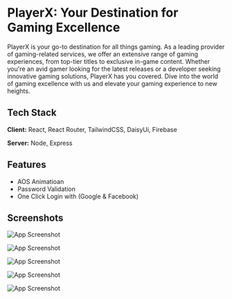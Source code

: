 
# PlayerX: Your Destination for Gaming Excellence



PlayerX is your go-to destination for all things gaming. As a leading provider of gaming-related services, we offer an extensive range of gaming experiences, from top-tier titles to exclusive in-game content. Whether you're an avid gamer looking for the latest releases or a developer seeking innovative gaming solutions, PlayerX has you covered. Dive into the world of gaming excellence with us and elevate your gaming experience to new heights.









## Tech Stack

**Client:** React, React Router, TailwindCSS, DaisyUi, Firebase

**Server:** Node, Express


## Features

- AOS Animatioan
- Password Validation
- One Click Login with (Google & Facebook)


## Screenshots

![App Screenshot](https://i.ibb.co/PGXkDKm/Screenshot-43.png)

![App Screenshot](https://i.ibb.co/GR22sts/Screenshot-44.png)

![App Screenshot](https://i.ibb.co/6vF4M38/Screenshot-45.png)

![App Screenshot](https://i.ibb.co/StL7h7j/Screenshot-46.png)

![App Screenshot](https://i.ibb.co/T2gJ70D/Screenshot-47.png)
